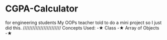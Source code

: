 # CGPA-Calculator
for engineering students
My OOPs teacher told to do a mini project so I just did this.
////////////////////////
Concepts Used:
-★ Class
-★ Array of Objects
-★
